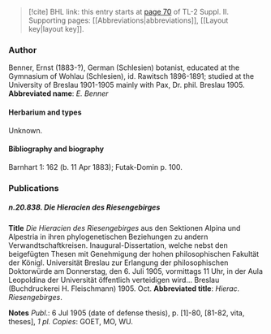 > [!cite] BHL link: this entry starts at [page 70](https://www.biodiversitylibrary.org/page/33265267) of TL-2 Suppl. II.
> Supporting pages: [[Abbreviations|abbreviations]], [[Layout key|layout key]].

### Author

Benner, Ernst (1883-?), German (Schlesien) botanist, educated at the Gymnasium of Wohlau (Schlesien), id. Rawitsch 1896-1891; studied at the University of Breslau 1901-1905 mainly with Pax, Dr. phil. Breslau 1905. 
**Abbreviated name**: *E. Benner*

#### Herbarium and types

Unknown.

#### Bibliography and biography

Barnhart 1: 162 (b. 11 Apr 1883); Futak-Domin p. 100.

### Publications

##### n.20.838. Die Hieracien des Riesengebirges

**Title**
*Die Hieracien des Riesengebirges* aus den Sektionen Alpina und Alpestria in ihren phylogenetischen Beziehungen zu andern Verwandtschaftkreisen. Inaugural-Dissertation, welche nebst den beigefügten Thesen mit Genehmigung der hohen philosophischen Fakultät der Königl. Universität Breslau zur Erlangung der philosophischen Doktorwürde am Donnerstag, den 6. Juli 1905, vormittags 11 Uhr, in der Aula Leopoldina der Universität öffentlich verteidigen wird... Breslau (Buchdruckerei H. Fleischmann) 1905. Oct.
**Abbreviated title**: *Hierac. Riesengebirges*.

**Notes**
*Publ*.: 6 Jul 1905 (date of defense thesis), p. \[1\]-80, \[81-82, vita, theses\], *1 pl. Copies*: GOET, MO, WU.

